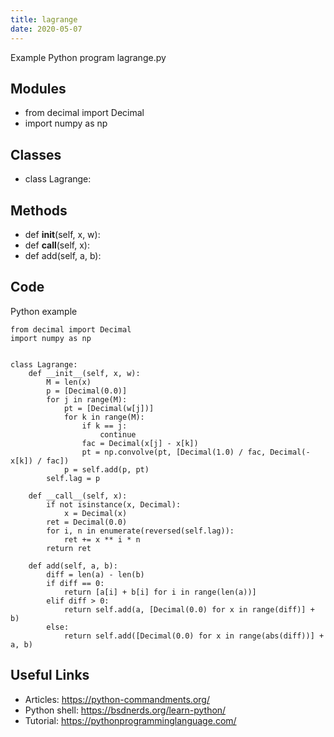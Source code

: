 ```yaml
---
title: lagrange
date: 2020-05-07
---
```

Example Python program lagrange.py

## Modules

* from decimal import Decimal
* import numpy as np

## Classes

* class Lagrange:

## Methods

* def __init__(self, x, w):
* def __call__(self, x):
* def add(self, a, b):

## Code

Python example

    from decimal import Decimal
    import numpy as np
    
    
    class Lagrange:
        def __init__(self, x, w):
            M = len(x)
            p = [Decimal(0.0)]
            for j in range(M):
                pt = [Decimal(w[j])]
                for k in range(M):
                    if k == j:
                        continue
                    fac = Decimal(x[j] - x[k])
                    pt = np.convolve(pt, [Decimal(1.0) / fac, Decimal(-x[k]) / fac])
                p = self.add(p, pt)
            self.lag = p
    
        def __call__(self, x):
            if not isinstance(x, Decimal):
                x = Decimal(x)
            ret = Decimal(0.0)
            for i, n in enumerate(reversed(self.lag)):
                ret += x ** i * n
            return ret
    
        def add(self, a, b):
            diff = len(a) - len(b)
            if diff == 0:
                return [a[i] + b[i] for i in range(len(a))]
            elif diff > 0:
                return self.add(a, [Decimal(0.0) for x in range(diff)] + b)
            else:
                return self.add([Decimal(0.0) for x in range(abs(diff))] + a, b)
    

## Useful Links

- Articles: https://python-commandments.org/
- Python shell: https://bsdnerds.org/learn-python/
- Tutorial: https://pythonprogramminglanguage.com/
